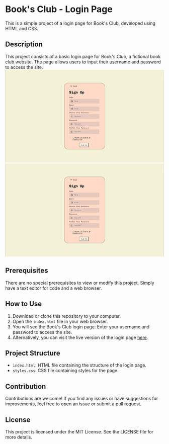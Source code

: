 # Book's Club - Login Page

This is a simple project of a login page for Book's Club, developed using HTML and CSS.

## Description

This project consists of a basic login page for Book's Club, a fictional book club website. The page allows users to input their username and password to access the site.
![Exemplo de imagem](https://github.com/yellowcatx/booksClub/blob/615201de59079a91c46731f1b950b650a029d016/Book's%20Club%20.png)
![Exemplo de imagem](https://github.com/yellowcatx/booksClub/blob/615201de59079a91c46731f1b950b650a029d016/Book's%20Club%20.png)


## Prerequisites

There are no special prerequisites to view or modify this project. Simply have a text editor for code and a web browser.

## How to Use

1. Download or clone this repository to your computer.
2. Open the `index.html` file in your web browser.
3. You will see the Book's Club login page. Enter your username and password to access the site.
4. Alternatively, you can visit the live version of the login page [here](https://yellowcatx.github.io/booksClub/).


## Project Structure

- `index.html`: HTML file containing the structure of the login page.
- `styles.css`: CSS file containing styles for the page.

## Contribution

Contributions are welcome! If you find any issues or have suggestions for improvements, feel free to open an issue or submit a pull request.

## License

This project is licensed under the MIT License. See the LICENSE file for more details.


